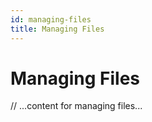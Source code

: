 ```yaml
---
id: managing-files
title: Managing Files
---
```


# Managing Files

// ...content for managing files...
